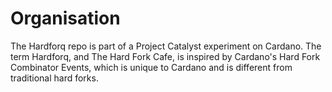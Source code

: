 # Organisation
The Hardforq repo is part of a Project Catalyst experiment on Cardano. The term Hardforq, and The Hard Fork Cafe, is inspired by Cardano's Hard Fork Combinator Events, which is unique to Cardano and is different from traditional hard forks.
